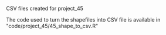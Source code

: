 CSV files created for project_45

The code used to turn the shapefiles into CSV file is available in "code/project_45/45_shape_to_csv.R"
